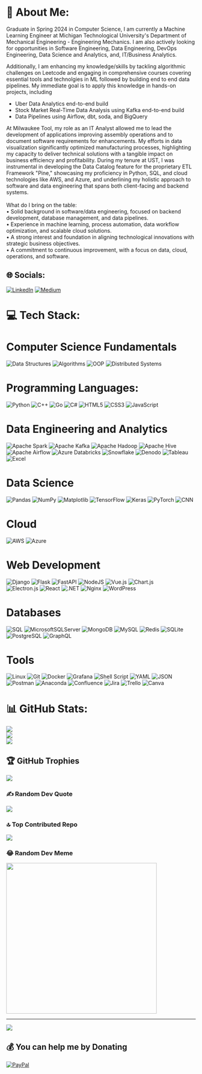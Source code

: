# 💫 About Me:
Graduate in Spring 2024 in Computer Science, I am currently a Machine Learning Engineer at Michigan Technological University's Department of Mechanical Engineering - Engineering Mechanics. I am also actively looking for opportunities in Software Engineering, Data Engineering, DevOps Engineering, Data Science and Analytics, and, IT/Business Analytics.

Additionally, I am enhancing my knowledge/skills by tackling algorithmic challenges on Leetcode and engaging in comprehensive courses covering essential tools and technolgies in ML followed by building end to end data pipelines. My immediate goal is to apply this knowledge in hands-on projects, including
- Uber Data Analytics end-to-end build
- Stock Market Real-Time Data Analysis using Kafka end-to-end build
- Data Pipelines using Airflow, dbt, soda, and BigQuery

At Milwaukee Tool, my role as an IT Analyst allowed me to lead the development of applications improving assembly operations and to document software requirements for enhancements. My efforts in data visualization significantly optimized manufacturing processes, highlighting my capacity to deliver technical solutions with a tangible impact on business efficiency and profitability. During my tenure at UST, I was instrumental in developing the Data Catalog feature for the proprietary ETL Framework "Pine," showcasing my proficiency in Python, SQL, and cloud technologies like AWS, and Azure, and underlining my holistic approach to software and data engineering that spans both client-facing and backend systems.<br><br>What do I bring on the table:<br>• Solid background in software/data engineering, focused on backend development, database management, and data pipelines.<br>• Experience in machine learning, process automation, data workflow optimization, and scalable cloud solutions.<br>• A strong interest and foundation in aligning technological innovations with strategic business objectives.<br>• A commitment to continuous improvement, with a focus on data, cloud, operations, and software.

## 🌐 Socials:
[![LinkedIn](https://img.shields.io/badge/LinkedIn-%230077B5.svg?logo=linkedin&logoColor=white)](https://linkedin.com/in/ketansingh-patil) [![Medium](https://img.shields.io/badge/Medium-12100E?logo=medium&logoColor=white)](https://medium.com/@ketanp05) 

# 💻 Tech Stack:

# Computer Science Fundamentals
![Data Structures](https://img.shields.io/badge/Data%20Structures-%235C2D91.svg?style=for-the-badge&logo=data:image/png;base64,iVBORw0KGgoAAAANSUhEUgAAAAEAAAABCAQAAAC1HAwCAAAAC0lEQVR42mP8/wcAAwEB/SoA3e8PuB8AAAAASUVORK5CYII=&logoColor=white)
![Algorithms](https://img.shields.io/badge/Algorithms-%230052CC.svg?style=for-the-badge&logo=data:image/png;base64,iVBORw0KGgoAAAANSUhEUgAAAAEAAAABCAQAAAC1HAwCAAAAC0lEQVR42mP8/wcAAwEB/SoA3e8PuB8AAAAASUVORK5CYII=&logoColor=white)
![OOP](https://img.shields.io/badge/OOP-%23764ABC.svg?style=for-the-badge&logo=data:image/png;base64,iVBORw0KGgoAAAANSUhEUgAAAAEAAAABCAQAAAC1HAwCAAAAC0lEQVR42mP8/wcAAwEB/SoA3e8PuB8AAAAASUVORK5CYII=&logoColor=white)
![Distributed Systems](https://img.shields.io/badge/Distributed%20Systems-%2343853D.svg?style=for-the-badge&logo=data:image/png;base64,iVBORw0KGgoAAAANSUhEUgAAAAEAAAABCAQAAAC1HAwCAAAAC0lEQVR42mP8/wcAAwEB/SoA3e8PuB8AAAAASUVORK5CYII=&logoColor=white)

# Programming Languages:
![Python](https://img.shields.io/badge/python-3670A0?style=for-the-badge&logo=python&logoColor=ffdd54)
![C++](https://img.shields.io/badge/c++-%2300599C.svg?style=for-the-badge&logo=c%2B%2B&logoColor=white)
![Go](https://img.shields.io/badge/Go-00ADD8.svg?style=for-the-badge&logo=go&logoColor=white)
![C#](https://img.shields.io/badge/C%23-239120.svg?style=for-the-badge&logo=c-sharp&logoColor=white)
![HTML5](https://img.shields.io/badge/html5-%23E34F26.svg?style=for-the-badge&logo=html5&logoColor=white)
![CSS3](https://img.shields.io/badge/css3-%231572B6.svg?style=for-the-badge&logo=css3&logoColor=white)
![JavaScript](https://img.shields.io/badge/javascript-%23F7DF1E.svg?style=for-the-badge&logo=javascript&logoColor=black)

# Data Engineering and Analytics
![Apache Spark](https://img.shields.io/badge/Apache%20Spark-FDEE21?style=for-the-badge&logo=apachespark&logoColor=black) 
![Apache Kafka](https://img.shields.io/badge/Apache%20Kafka-000?style=for-the-badge&logo=apachekafka) 
![Apache Hadoop](https://img.shields.io/badge/Apache%20Hadoop-66CCFF?style=for-the-badge&logo=apachehadoop&logoColor=black) 
![Apache Hive](https://img.shields.io/badge/Apache%20Hive-FDEE21?style=for-the-badge&logo=apachehive&logoColor=black)
![Apache Airflow](https://img.shields.io/badge/Apache%20Airflow-017CEE?style=for-the-badge&logo=Apache%20Airflow&logoColor=white)
![Azure Databricks](https://img.shields.io/badge/Azure%20Databricks-FF3621.svg?style=for-the-badge&logo=databricks&logoColor=white)
![Snowflake](https://img.shields.io/badge/Snowflake-29B5E8.svg?style=for-the-badge&logo=snowflake&logoColor=white)
![Denodo](https://img.shields.io/badge/Denodo-007DBA.svg?style=for-the-badge&logoColor=white)
![Tableau](https://img.shields.io/badge/Tableau-E97627.svg?style=for-the-badge&logo=tableau&logoColor=white)
![Excel](https://img.shields.io/badge/Excel-217346.svg?style=for-the-badge&logo=microsoft-excel&logoColor=white)

# Data Science
![Pandas](https://img.shields.io/badge/pandas-%23150458.svg?style=for-the-badge&logo=pandas&logoColor=white)
![NumPy](https://img.shields.io/badge/NumPy-013243.svg?style=for-the-badge&logo=numpy&logoColor=white)
![Matplotlib](https://img.shields.io/badge/Matplotlib-%23ffffff.svg?style=for-the-badge&logo=Matplotlib&logoColor=black)
![TensorFlow](https://img.shields.io/badge/TensorFlow-FF6F00.svg?style=for-the-badge&logo=tensorflow&logoColor=white)
![Keras](https://img.shields.io/badge/Keras-D00000.svg?style=for-the-badge&logo=Keras&logoColor=white)
![PyTorch](https://img.shields.io/badge/PyTorch-EE4C2C.svg?style=for-the-badge&logo=pytorch&logoColor=white)
![CNN](https://img.shields.io/badge/CNN-FF6F00.svg?style=for-the-badge&logo=Kaggle&logoColor=white)

# Cloud
![AWS](https://img.shields.io/badge/AWS-%23FF9900.svg?style=for-the-badge&logo=amazon-aws&logoColor=white) 
![Azure](https://img.shields.io/badge/azure-%230072C6.svg?style=for-the-badge&logo=microsoftazure&logoColor=white) 

# Web Development
![Django](https://img.shields.io/badge/django-%23092E20.svg?style=for-the-badge&logo=django&logoColor=white)
![Flask](https://img.shields.io/badge/flask-%23000.svg?style=for-the-badge&logo=flask&logoColor=white)
![FastAPI](https://img.shields.io/badge/FastAPI-009688.svg?style=for-the-badge&logo=fastapi&logoColor=white)
![NodeJS](https://img.shields.io/badge/node.js-6DA55F?style=for-the-badge&logo=node.js&logoColor=white) 
![Vue.js](https://img.shields.io/badge/vue.js-%2335495e.svg?style=for-the-badge&logo=vuedotjs&logoColor=%234FC08D)
![Chart.js](https://img.shields.io/badge/chart.js-F5788D.svg?style=for-the-badge&logo=chart.js&logoColor=white)  
![Electron.js](https://img.shields.io/badge/Electron-191970?style=for-the-badge&logo=Electron&logoColor=white)
![React](https://img.shields.io/badge/React-20232A.svg?style=for-the-badge&logo=react&logoColor=61DAFB)
![.NET](https://img.shields.io/badge/.NET-512BD4.svg?style=for-the-badge&logo=.net&logoColor=white)
![Nginx](https://img.shields.io/badge/nginx-%23009639.svg?style=for-the-badge&logo=nginx&logoColor=white) 
![WordPress](https://img.shields.io/badge/WordPress-%23117AC9.svg?style=for-the-badge&logo=WordPress&logoColor=white)

# Databases
![SQL](https://img.shields.io/badge/SQL-4479A1.svg?style=for-the-badge&logo=amazon-dynamodb&logoColor=white)
![MicrosoftSQLServer](https://img.shields.io/badge/Microsoft%20SQL%20Server-CC2927?style=for-the-badge&logo=microsoft%20sql%20server&logoColor=white) 
![MongoDB](https://img.shields.io/badge/MongoDB-%234ea94b.svg?style=for-the-badge&logo=mongodb&logoColor=white) 
![MySQL](https://img.shields.io/badge/mysql-%2300000f.svg?style=for-the-badge&logo=mysql&logoColor=white) 
![Redis](https://img.shields.io/badge/redis-%23DD0031.svg?style=for-the-badge&logo=redis&logoColor=white) 
![SQLite](https://img.shields.io/badge/sqlite-%2307405e.svg?style=for-the-badge&logo=sqlite&logoColor=white)
![PostgreSQL](https://img.shields.io/badge/PostgreSQL-336791.svg?style=for-the-badge&logo=postgresql&logoColor=white)
![GraphQL](https://img.shields.io/badge/GraphQL-E10098.svg?style=for-the-badge&logo=graphql&logoColor=white)

# Tools
![Linux](https://img.shields.io/badge/Linux-FCC624.svg?style=for-the-badge&logo=linux&logoColor=black)
![Git](https://img.shields.io/badge/Git-F05032.svg?style=for-the-badge&logo=git&logoColor=white)
![Docker](https://img.shields.io/badge/docker-%230db7ed.svg?style=for-the-badge&logo=docker&logoColor=white) 
![Grafana](https://img.shields.io/badge/grafana-F46800.svg?style=for-the-badge&logo=grafana&logoColor=white&color=%23F46800) 
![Shell Script](https://img.shields.io/badge/shell_script-%23121011.svg?style=for-the-badge&logo=gnu-bash&logoColor=white) 
![YAML](https://img.shields.io/badge/YAML-0B1C2C.svg?style=for-the-badge&logo=yaml&logoColor=white)
![JSON](https://img.shields.io/badge/JSON-000000.svg?style=for-the-badge&logo=json&logoColor=white)
![Postman](https://img.shields.io/badge/Postman-FF6C37?style=for-the-badge&logo=postman&logoColor=white) 
![Anaconda](https://img.shields.io/badge/Anaconda-%2344A833.svg?style=for-the-badge&logo=anaconda&logoColor=white)
![Confluence](https://img.shields.io/badge/confluence-%23172BF4.svg?style=for-the-badge&logo=confluence&logoColor=white) 
![Jira](https://img.shields.io/badge/jira-%230A0FFF.svg?style=for-the-badge&logo=jira&logoColor=white) 
![Trello](https://img.shields.io/badge/Trello-%23026AA7.svg?style=for-the-badge&logo=Trello&logoColor=white)
![Canva](https://img.shields.io/badge/Canva-%2300C4CC.svg?style=for-the-badge&logo=Canva&logoColor=white)

# 📊 GitHub Stats:
![](https://github-readme-stats.vercel.app/api?username=ketanp05&theme=dark&hide_border=false&include_all_commits=false&count_private=false)<br/>
![](https://github-readme-streak-stats.herokuapp.com/?user=ketanp05&theme=dark&hide_border=false)<br/>
![](https://github-readme-stats.vercel.app/api/top-langs/?username=ketanp05&theme=dark&hide_border=false&include_all_commits=false&count_private=false&layout=compact)

## 🏆 GitHub Trophies
![](https://github-profile-trophy.vercel.app/?username=ketanp05&theme=radical&no-frame=false&no-bg=true&margin-w=4)

### ✍️ Random Dev Quote
![](https://quotes-github-readme.vercel.app/api?type=horizontal&theme=radical)

### 🔝 Top Contributed Repo
![](https://github-contributor-stats.vercel.app/api?username=ketanp05&limit=5&theme=dark&combine_all_yearly_contributions=true)

### 😂 Random Dev Meme
<img src='https://randommeme-five.vercel.app/' style="height: 400px;"/>

---
[![](https://visitcount.itsvg.in/api?id=ketanp05&icon=0&color=0)](https://visitcount.itsvg.in)

  ## 💰 You can help me by Donating
  [![PayPal](https://img.shields.io/badge/PayPal-00457C?style=for-the-badge&logo=paypal&logoColor=white)](https://paypal.me/ketanp05) 

  
<!-- Proudly created with GPRM ( https://gprm.itsvg.in ) -->
